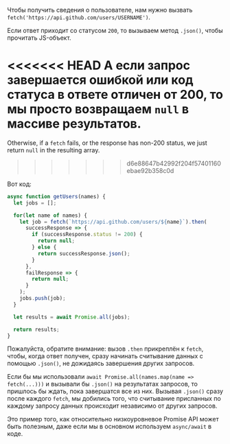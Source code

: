 
Чтобы получить сведения о пользователе, нам нужно вызвать `fetch('https://api.github.com/users/USERNAME')`.

Если ответ приходит cо статусом `200`, то вызываем метод `.json()`, чтобы прочитать JS-объект.

<<<<<<< HEAD
А если запрос завершается ошибкой или код статуса в ответе отличен от 200, то мы просто возвращаем `null` в массиве результатов.
=======
Otherwise, if a `fetch` fails, or the response has non-200 status, we just return `null` in the resulting array.
>>>>>>> d6e88647b42992f204f57401160ebae92b358c0d

Вот код:

```js demo
async function getUsers(names) {
  let jobs = [];

  for(let name of names) {
    let job = fetch(`https://api.github.com/users/${name}`).then(
      successResponse => {
        if (successResponse.status != 200) {
          return null;
        } else {
          return successResponse.json();
        }
      },
      failResponse => {
        return null;
      }
    );
    jobs.push(job);
  }

  let results = await Promise.all(jobs);

  return results;
}
```

Пожалуйста, обратите внимание: вызов `.then` прикреплён к `fetch`, чтобы, когда ответ получен, сразу начинать считывание данных с помощью `.json()`, не дожидаясь завершения других запросов.

Если бы мы использовали `await Promise.all(names.map(name => fetch(...)))` и вызывали бы `.json()` на результатах запросов, то пришлось бы ждать, пока завершатся все из них. Вызывая `.json()` сразу после каждого `fetch`, мы добились того, что считывание присланных по каждому запросу данных происходит независимо от других запросов.

Это пример того, как относительно низкоуровневое Promise API может быть полезным, даже если мы в основном используем `async/await` в коде.
